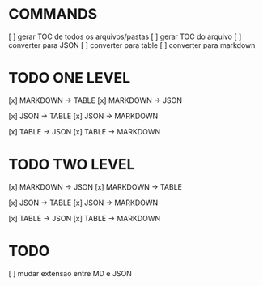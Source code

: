 # COMMANDS

[ ] gerar TOC de todos os arquivos/pastas
[ ] gerar TOC do arquivo
[ ] converter para JSON
[ ] converter para table
[ ] converter para markdown

# TODO ONE LEVEL

[x] MARKDOWN -> TABLE
[x] MARKDOWN -> JSON

[x] JSON -> TABLE
[x] JSON -> MARKDOWN

[x] TABLE -> JSON
[x] TABLE -> MARKDOWN


# TODO TWO LEVEL

[x] MARKDOWN -> JSON
[x] MARKDOWN -> TABLE

[x] JSON -> TABLE
[x] JSON -> MARKDOWN

[x] TABLE -> JSON
[x] TABLE -> MARKDOWN

# TODO

[ ] mudar extensao entre MD e JSON
